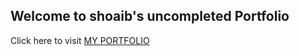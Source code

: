 ## Welcome to shoaib's uncompleted Portfolio
Click here to visit [MY PORTFOLIO](https://shoaib77.github.io/)
